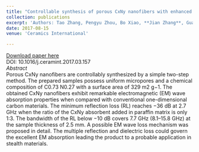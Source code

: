```yaml
---
title: "Controllable synthesis of porous CxNy nanofibers with enhanced electromagnetic wave absorption property"
collection: publications
excerpt: 'Authors: Tao Zhang, Pengyu Zhou, Bo Xiao, **Jian Zhang**, Guangwu Wen, Bo Zhong, Long Xia'
date: 2017-08-15
venue: 'Ceramics International'

---
```



[Download paper here](https://doi.org/10.1016/j.ceramint.2017.03.157)      
DOI: 10.1016/j.ceramint.2017.03.157       
*Abstract*       
Porous CxNy nanofibers are controllably synthesized by a simple two-step method. The prepared samples possess uniform micropores and a chemical composition of C0.73 N0.27 with a surface area of 329 m2 g−1. The obtained CxNy nanofibers exhibit remarkable electromagnetic (EM) wave absorption properties when compared with conventional one-dimensional carbon materials. The minimum reflection loss (RL) reaches −36 dB at 2.7 GHz when the ratio of the CxNy absorbent added in paraffin matrix is only 1:3. The bandwidth of the RL below −10 dB covers 7.7 GHz (8.1–15.8 GHz) at the sample thickness of 2.5 mm. A possible EM wave loss mechanism was proposed in detail. The multiple reflection and dielectric loss could govern the excellent EM absorption leading the product to a probable application in stealth materials.
